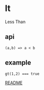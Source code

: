 # lt

Less Than

## api

```
(a,b) => a < b
```

## example

```
gt(1,2) === true
```

[README](../../../README.md)
